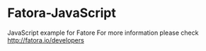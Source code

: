 # Fatora-JavaScript
JavaScript example for Fatore
For more information please check http://fatora.io/developers
